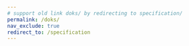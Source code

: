 ```yaml
---
# support old link doks/ by redirecting to specification/
permalink: /doks/
nav_exclude: true
redirect_to: /specification
---
```

